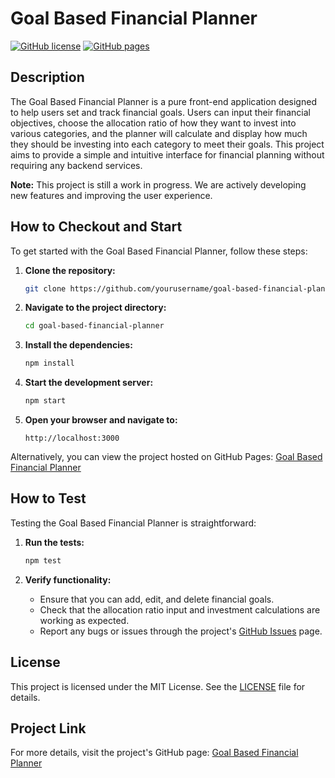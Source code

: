 # Goal Based Financial Planner

[![GitHub license](https://img.shields.io/github/license/goal-based-financial-planner/goal-based-financial-planner)](LICENSE)
[![GitHub pages](https://img.shields.io/badge/github-pages-blue)](https://goal-based-financial-planner.github.io/goal-based-financial-planner/)

## Description

The Goal Based Financial Planner is a pure front-end application designed to help users set and track financial goals. Users can input their financial objectives, choose the allocation ratio of how they want to invest into various categories, and the planner will calculate and display how much they should be investing into each category to meet their goals. This project aims to provide a simple and intuitive interface for financial planning without requiring any backend services.

**Note:** This project is still a work in progress. We are actively developing new features and improving the user experience.

## How to Checkout and Start

To get started with the Goal Based Financial Planner, follow these steps:

1. **Clone the repository:**
    ```bash
    git clone https://github.com/yourusername/goal-based-financial-planner.git
    ```

2. **Navigate to the project directory:**
    ```bash
    cd goal-based-financial-planner
    ```

3. **Install the dependencies:**
    ```bash
    npm install
    ```

4. **Start the development server:**
    ```bash
    npm start
    ```

5. **Open your browser and navigate to:**
    ```
    http://localhost:3000
    ```

Alternatively, you can view the project hosted on GitHub Pages:
[Goal Based Financial Planner](https://yourusername.github.io/goal-based-financial-planner/)

## How to Test

Testing the Goal Based Financial Planner is straightforward:

1. **Run the tests:**
    ```bash
    npm test
    ```

2. **Verify functionality:**
    - Ensure that you can add, edit, and delete financial goals.
    - Check that the allocation ratio input and investment calculations are working as expected.
    - Report any bugs or issues through the project's [GitHub Issues](https://github.com/yourusername/goal-based-financial-planner/issues) page.

## License

This project is licensed under the MIT License. See the [LICENSE](LICENSE) file for details.

## Project Link

For more details, visit the project's GitHub page: [Goal Based Financial Planner](https://github.com/yourusername/goal-based-financial-planner)
